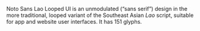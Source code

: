 Noto Sans Lao Looped UI is an unmodulated (“sans serif”) design in the more traditional, looped variant of the Southeast Asian _Lao_ script, suitable for app and website user interfaces. It has 151 glyphs.